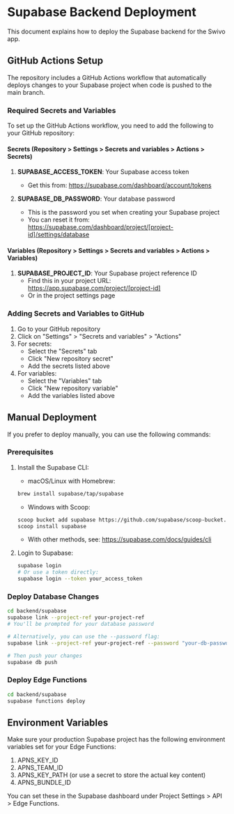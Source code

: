 # Supabase Backend Deployment

This document explains how to deploy the Supabase backend for the Swivo app.

## GitHub Actions Setup

The repository includes a GitHub Actions workflow that automatically deploys changes to your Supabase project when code is pushed to the main branch.

### Required Secrets and Variables

To set up the GitHub Actions workflow, you need to add the following to your GitHub repository:

#### Secrets (Repository > Settings > Secrets and variables > Actions > Secrets)

1. **SUPABASE_ACCESS_TOKEN**: Your Supabase access token
   - Get this from: https://supabase.com/dashboard/account/tokens

2. **SUPABASE_DB_PASSWORD**: Your database password
   - This is the password you set when creating your Supabase project
   - You can reset it from: https://supabase.com/dashboard/project/[project-id]/settings/database

#### Variables (Repository > Settings > Secrets and variables > Actions > Variables)

1. **SUPABASE_PROJECT_ID**: Your Supabase project reference ID
   - Find this in your project URL: https://app.supabase.com/project/[project-id]
   - Or in the project settings page

### Adding Secrets and Variables to GitHub

1. Go to your GitHub repository
2. Click on "Settings" > "Secrets and variables" > "Actions"
3. For secrets:
   - Select the "Secrets" tab
   - Click "New repository secret"
   - Add the secrets listed above
4. For variables:
   - Select the "Variables" tab
   - Click "New repository variable"
   - Add the variables listed above

## Manual Deployment

If you prefer to deploy manually, you can use the following commands:

### Prerequisites

1. Install the Supabase CLI:
   - macOS/Linux with Homebrew:
   ```bash
   brew install supabase/tap/supabase
   ```
   - Windows with Scoop:
   ```bash
   scoop bucket add supabase https://github.com/supabase/scoop-bucket.git
   scoop install supabase
   ```
   - With other methods, see: https://supabase.com/docs/guides/cli

2. Login to Supabase:
   ```bash
   supabase login
   # Or use a token directly:
   supabase login --token your_access_token
   ```

### Deploy Database Changes

```bash
cd backend/supabase
supabase link --project-ref your-project-ref
# You'll be prompted for your database password

# Alternatively, you can use the --password flag:
supabase link --project-ref your-project-ref --password "your-db-password"

# Then push your changes
supabase db push
```

### Deploy Edge Functions

```bash
cd backend/supabase
supabase functions deploy
```

## Environment Variables

Make sure your production Supabase project has the following environment variables set for your Edge Functions:

1. APNS_KEY_ID
2. APNS_TEAM_ID
3. APNS_KEY_PATH (or use a secret to store the actual key content)
4. APNS_BUNDLE_ID

You can set these in the Supabase dashboard under Project Settings > API > Edge Functions.
